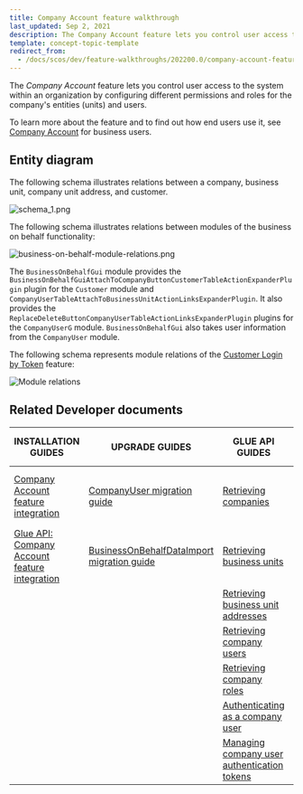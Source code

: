 ```yaml
---
title: Company Account feature walkthrough
last_updated: Sep 2, 2021
description: The Company Account feature lets you control user access to the system within an organization by configuring different permissions and roles for the company's entities (units) and users.
template: concept-topic-template
redirect_from:
  - /docs/scos/dev/feature-walkthroughs/202200.0/company-account-feature-walkthrough/company-account-feature-walkthrough.html
---
```


The _Company Account_ feature lets you control user access to the system within an organization by configuring different permissions and roles for the company's entities (units) and users.


To learn more about the feature and to find out how end users use it, see [Company Account](/docs/scos/user/features/{{page.version}}/company-account-feature-overview/company-account-feature-overview.html) for business users.


## Entity diagram

The following schema illustrates relations between a company, business unit, company unit address, and customer.

<div class="width-100">

![schema_1.png](https://spryker.s3.eu-central-1.amazonaws.com/docs/Features/Company+Account+Management/Company+Account/Company+Account:+Module+Relations/schema_1.png)

</div>

The following schema illustrates relations between modules of the business on behalf functionality:

<div class="width-100">

![business-on-behalf-module-relations.png](https://spryker.s3.eu-central-1.amazonaws.com/docs/Features/Company+Account+Management/Business+on+Behalf/Business+on+Behalf+Feature+Overview/business-on-behalf-module-relations.png)

</div>

The `BusinessOnBehalfGui` module provides the `BusinessOnBehalfGuiAttachToCompanyButtonCustomerTableActionExpanderPlugin` plugin for the `Customer` module and `CompanyUserTableAttachToBusinessUnitActionLinksExpanderPlugin`. It also provides the `ReplaceDeleteButtonCompanyUserTableActionLinksExpanderPlugin` plugins for the `CompanyUserG` module. `BusinessOnBehalfGui` also takes user information from the `CompanyUser` module.

The following schema represents module relations of the [Customer Login by Token](/docs/scos/user/features/{{page.version}}/company-account-feature-overview/customer-login-by-token-overview.html) feature:

<div class="width-100">

![Module relations](https://spryker.s3.eu-central-1.amazonaws.com/docs/Features/Workflow+&+Process+Management/Customer+Login+by+Token/Customer+Login+by+Token+Feature+Overview/customer-login-by-token-module-relations.png)

</div>

## Related Developer documents

| INSTALLATION GUIDES | UPGRADE GUIDES| GLUE API GUIDES | TUTORIALS AND HOWTOS | REFERENCES |
|---------|---------|---------|---------|---------|
| [Company Account feature integration](/docs/scos/dev/feature-integration-guides/{{page.version}}/company-account-feature-integration.html)| [CompanyUser migration guide](/docs/scos/dev/module-migration-guides/migration-guide-companyuser.html)  | [Retrieving companies](/docs/scos/dev/glue-api-guides/{{page.version}}/managing-b2b-account/retrieving-companies.html) |[ HowTo - Generate a token for login](/docs/pbc/all/customer-relationship-management/{{site.version}}/base-shop/generate-login-tokens.html)  | [Customer Login by Token reference information](/docs/scos/dev/feature-walkthroughs/{{page.version}}/company-account-feature-walkthrough/customer-login-by-token-reference-information.html) |
| [Glue API: Company Account feature integration](/docs/scos/dev/feature-integration-guides/{{page.version}}/glue-api/glue-api-company-account-feature-integration.html) | [BusinessOnBehalfDataImport migration guide](/docs/scos/dev/module-migration-guides/migration-guide-business-on-behalf-data-import.html)  | [Retrieving business units](/docs/scos/dev/glue-api-guides/{{page.version}}/managing-b2b-account/retrieving-business-units.html)  |   |   |
|   |   | [Retrieving business unit addresses](/docs/scos/dev/glue-api-guides/{{page.version}}/managing-b2b-account/retrieving-business-unit-addresses.html) |   |   |
|   |   | [Retrieving company users](/docs/scos/dev/glue-api-guides/{{page.version}}/managing-b2b-account/retrieving-company-users.html)  |   |   |
|   |   | [Retrieving company roles](/docs/scos/dev/glue-api-guides/{{page.version}}/managing-b2b-account/retrieving-company-roles.html)  |   |   |
|   |   | [Authenticating as a company user](/docs/pbc/all/identity-access-management/{{page.version}}/manage-using-glue-api/glue-api-authenticate-as-a-company-user.html)  |   |   |
|   |   | [Managing company user authentication tokens](/docs/pbc/all/identity-access-management/{{page.version}}/manage-using-glue-api/glue-api-manage-company-user-authentication-tokens.html)  |   |   |
